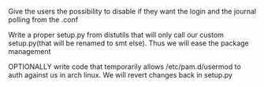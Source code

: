 Give the users the possibility to disable if they want the login and the journal polling from the .conf

Write a proper setup.py from distutils that will only call our custom setup.py(that will be renamed to smt else). Thus we will ease the package management

OPTIONALLY write code that temporarily allows /etc/pam.d/usermod to auth against us in arch linux. We will revert changes back in setup.py
